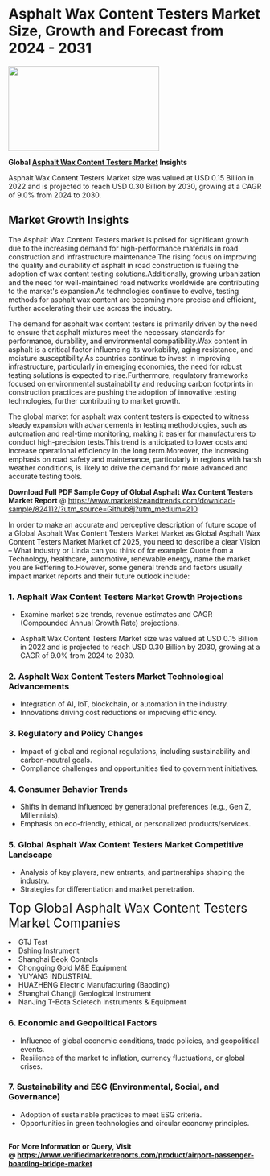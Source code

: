 <H1>Asphalt Wax Content Testers Market Size, Growth and Forecast from 2024 - 2031</H1><img class="aligncenter size-medium wp-image-584254" src="https://thirdeyenews.in/wp-content/uploads/2024/09/Global-Market-Research-300x168.jpeg" alt="" width="300" height="168" /><p><strong>Global&nbsp;<a href="https://www.marketsizeandtrends.com/download-sample/824112/?utm_source=Github8j?utm_medium=210">Asphalt Wax Content Testers Market</a> Insights</strong></p><p>Asphalt Wax Content Testers Market size was valued at USD 0.15 Billion in 2022 and is projected to reach USD 0.30 Billion by 2030, growing at a CAGR of 9.0% from 2024 to 2030.</p><p><h2>Market Growth Insights</h2> <p>The Asphalt Wax Content Testers market is poised for significant growth due to the increasing demand for high-performance materials in road construction and infrastructure maintenance.The rising focus on improving the quality and durability of asphalt in road construction is fueling the adoption of wax content testing solutions.Additionally, growing urbanization and the need for well-maintained road networks worldwide are contributing to the market's expansion.As technologies continue to evolve, testing methods for asphalt wax content are becoming more precise and efficient, further accelerating their use across the industry.</p> <p>The demand for asphalt wax content testers is primarily driven by the need to ensure that asphalt mixtures meet the necessary standards for performance, durability, and environmental compatibility.Wax content in asphalt is a critical factor influencing its workability, aging resistance, and moisture susceptibility.As countries continue to invest in improving infrastructure, particularly in emerging economies, the need for robust testing solutions is expected to rise.Furthermore, regulatory frameworks focused on environmental sustainability and reducing carbon footprints in construction practices are pushing the adoption of innovative testing technologies, further contributing to market growth.</p> <p>The global market for asphalt wax content testers is expected to witness steady expansion with advancements in testing methodologies, such as automation and real-time monitoring, making it easier for manufacturers to conduct high-precision tests.This trend is anticipated to lower costs and increase operational efficiency in the long term.Moreover, the increasing emphasis on road safety and maintenance, particularly in regions with harsh weather conditions, is likely to drive the demand for more advanced and accurate testing tools.</p> <p><span class=""><strong>Download Full PDF Sample Copy of Global Asphalt Wax Content Testers Market Report</strong> @ <a href="https://www.marketsizeandtrends.com/download-sample/824112/?utm_source=Github8j?utm_medium=210" target="_blank">https://www.marketsizeandtrends.com/download-sample/824112/?utm_source=Github8j?utm_medium=210</a></span></p><p>In order to make an accurate and perceptive description of future scope of a Global&nbsp;Asphalt Wax Content Testers Market Market as Global&nbsp;Asphalt Wax Content Testers Market Market of 2025, you need to describe a clear Vision &ndash; What Industry or Linda can you think of for example: Quote from a Technology, healthcare, automotive, renewable energy, name the market you are Reffering to.However, some general trends and factors usually impact market reports and their future outlook include:</p><h3>1.&nbsp;<strong>Asphalt Wax Content Testers Market Growth Projections</strong></h3><ul><li>Examine market size trends, revenue estimates and CAGR (Compounded Annual Growth Rate) projections.</li><li><p>Asphalt Wax Content Testers Market size was valued at USD 0.15 Billion in 2022 and is projected to reach USD 0.30 Billion by 2030, growing at a CAGR of 9.0% from 2024 to 2030.</p></li></ul><h3>2.&nbsp;<strong>Asphalt Wax Content Testers Market Technological Advancements</strong></h3><ul><li>Integration of AI, IoT, blockchain, or automation in the industry.</li><li>Innovations driving cost reductions or improving efficiency.</li></ul><h3>3.&nbsp;<strong>Regulatory and Policy Changes</strong></h3><ul><li>Impact of global and regional regulations, including sustainability and carbon-neutral goals.</li><li>Compliance challenges and opportunities tied to government initiatives.</li></ul><h3>4.&nbsp;<strong>Consumer Behavior Trends</strong></h3><ul><li>Shifts in demand influenced by generational preferences (e.g., Gen Z, Millennials).</li><li>Emphasis on eco-friendly, ethical, or personalized products/services.</li></ul><h3>5.&nbsp;<strong>Global Asphalt Wax Content Testers Market Competitive Landscape</strong></h3><ul><li>Analysis of key players, new entrants, and partnerships shaping the industry.</li><li>Strategies for differentiation and market penetration.</li></ul><p data-pm-slice="1 1 []"><span style="color: inherit; font-family: inherit; font-size: 25px;">Top Global Asphalt Wax Content Testers Market Companies</span></p><div class="" data-test-id=""><p><li>GTJ Test</li><li> Dshing Instrument</li><li> Shanghai Beok Controls</li><li> Chongqing Gold M&E Equipment</li><li> YUYANG INDUSTRIAL</li><li> HUAZHENG Electric Manufacturing (Baoding)</li><li> Shanghai Changji Geological Instrument</li><li> NanJing T-Bota Scietech Instruments & Equipment</li></p></div><h3>6.&nbsp;<strong>Economic and Geopolitical Factors</strong></h3><ul><li>Influence of global economic conditions, trade policies, and geopolitical events.</li><li>Resilience of the market to inflation, currency fluctuations, or global crises.</li></ul><h3>7.&nbsp;<strong>Sustainability and ESG (Environmental, Social, and Governance)</strong></h3><ul><li>Adoption of sustainable practices to meet ESG criteria.</li><li>Opportunities in green technologies and circular economy principles.</li></ul><h2><strong style="font-size: 14px;">For More Information or Query, Visit @&nbsp;</strong><a style="background-color: #ffffff; font-size: 14px;" href="https://www.marketsizeandtrends.com/report/asphalt-wax-content-testers-market/" target="_blank">https://www.verifiedmarketreports.com/product/airport-passenger-boarding-bridge-market</a></h2>